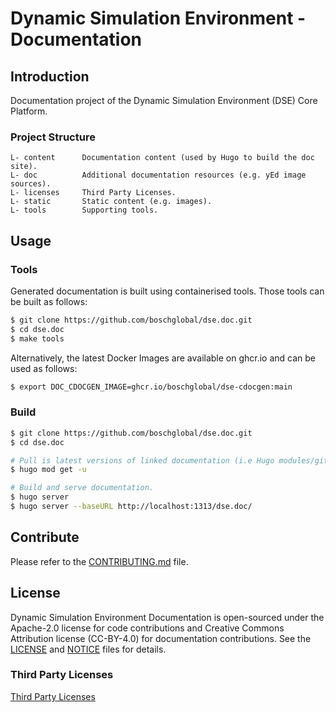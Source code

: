 <!--
Copyright 2023 Robert Bosch GmbH

SPDX-License-Identifier: Apache-2.0
-->

# Dynamic Simulation Environment - Documentation

## Introduction

Documentation project of the Dynamic Simulation Environment (DSE) Core Platform.


### Project Structure

```
L- content      Documentation content (used by Hugo to build the doc site).
L- doc          Additional documentation resources (e.g. yEd image sources).
L- licenses     Third Party Licenses.
L- static       Static content (e.g. images).
L- tools        Supporting tools.
```


## Usage

### Tools

Generated documentation is built using containerised tools. Those
tools can be built as follows:

```bash
$ git clone https://github.com/boschglobal/dse.doc.git
$ cd dse.doc
$ make tools
```

Alternatively, the latest Docker Images are available on ghcr.io and can be
used as follows:

```bash
$ export DOC_CDOCGEN_IMAGE=ghcr.io/boschglobal/dse-cdocgen:main
```


### Build

```bash
$ git clone https://github.com/boschglobal/dse.doc.git
$ cd dse.doc

# Pull is latest versions of linked documentation (i.e Hugo modules/git repos).
$ hugo mod get -u

# Build and serve documentation.
$ hugo server
$ hugo server --baseURL http://localhost:1313/dse.doc/
```

## Contribute

Please refer to the [CONTRIBUTING.md](./CONTRIBUTING.md) file.


## License

Dynamic Simulation Environment Documentation is open-sourced under the
Apache-2.0 license for code contributions and Creative Commons Attribution license
(CC-BY-4.0) for documentation contributions.
See the [LICENSE](LICENSE) and [NOTICE](./NOTICE) files for details.


### Third Party Licenses

[Third Party Licenses](licenses/)
